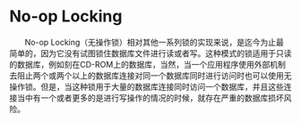 # No-op Locking
&nbsp;&nbsp;&nbsp;&nbsp;&nbsp;&nbsp;&nbsp;No-op Locking（无操作锁）相对其他一系列锁的实现来说，是迄今为止最简单的，因为它没有试图锁住数据库文件进行读或者写。这种模式的锁适用于只读的数据库，例如刻在CD-ROM上的数据库，当然，当一个应用程序使用外部机制去阻止两个或两个以上的数据库连接对同一个数据库同时进行访问时也可以使用无操作锁。但是，当这种锁用于大量的数据库连接同时访问一个数据库，并且这些连接当中有一个或者更多的是进行写操作的情况的时候，就存在严重的数据库损坏风险。
